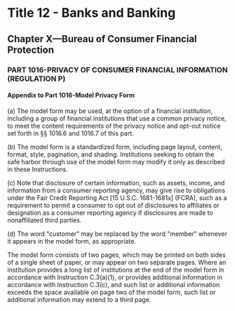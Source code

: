 
# Title 12 - Banks and Banking
## Chapter X—Bureau of Consumer Financial Protection
### PART 1016-PRIVACY OF CONSUMER FINANCIAL INFORMATION (REGULATION P)
#### Appendix to Part 1016-Model Privacy Form

(a) The model form may be used, at the option of a financial institution, including a group of financial institutions that use a common privacy notice, to meet the content requirements of the privacy notice and opt-out notice set forth in §§ 1016.6 and 1016.7 of this part.

(b) The model form is a standardized form, including page layout, content, format, style, pagination, and shading. Institutions seeking to obtain the safe harbor through use of the model form may modify it only as described in these Instructions.

(c) Note that disclosure of certain information, such as assets, income, and information from a consumer reporting agency, may give rise to obligations under the Fair Credit Reporting Act [15 U.S.C. 1681-1681x] (FCRA), such as a requirement to permit a consumer to opt out of disclosures to affiliates or designation as a consumer reporting agency if disclosures are made to nonaffiliated third parties.

(d) The word "customer" may be replaced by the word "member" whenever it appears in the model form, as appropriate.

The model form consists of two pages, which may be printed on both sides of a single sheet of paper, or may appear on two separate pages. Where an institution provides a long list of institutions at the end of the model form in accordance with Instruction C.3(a)(1), or provides additional information in accordance with Instruction C.3(c), and such list or additional information exceeds the space available on page two of the model form, such list or additional information may extend to a third page.
